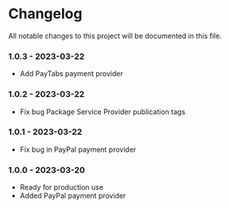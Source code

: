 # Changelog

All notable changes to this project will be documented in this file.

### 1.0.3 - 2023-03-22

* Add PayTabs payment provider

### 1.0.2 - 2023-03-22

* Fix bug Package Service Provider publication tags

### 1.0.1 - 2023-03-22

* Fix bug in PayPal payment provider

### 1.0.0 - 2023-03-20

* Ready for production use
* Added PayPal payment provider